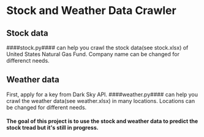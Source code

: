 # Stock and Weather Data Crawler
## Stock data
####stock.py#### can help you crawl the stock data(see stock.xlsx) of United States Natural Gas Fund. 
Company name can be changed for differenct needs.
## Weather data
First, apply for a key from Dark Sky API.
####weather.py####  can help you crawl the weather data(see weather.xlsx) in many locations. 
Locations can be changed for different needs.

#### The goal of this project is to use the stock and weather data to predict the stock tread but it's still in progress.
